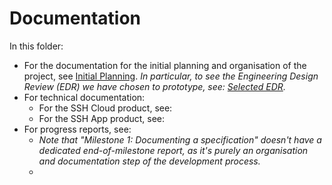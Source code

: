 # Documentation

In this folder:
- For the documentation for the initial planning and organisation of the project, see [Initial Planning](/Initial%20Planning.md). *In particular, to see the Engineering Design Review (EDR) we have chosen to prototype, see: [Selected EDR](./Selected%20EDR.pdf).* 
- For technical documentation:
  - For the SSH Cloud product, see:
  - For the SSH App product, see:
- For progress reports, see:
  - *Note that "Milestone 1: Documenting a specification" doesn't have a dedicated end-of-milestone report, as it's purely an organisation and documentation step of the development process.*
  - 
